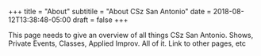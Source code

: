 +++
title = "About"
subtitile = "About CSz San Antonio"
date = 2018-08-12T13:38:48-05:00
draft = false
+++

This page needs to give an overview of all things CSz San Antonio. Shows, Private Events, Classes, Applied Improv. All of it. Link to other pages, etc
